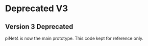 # Deprecated V3


## Version 3 Deprecated
piNet4 is now the main prototype.  This code kept for reference only.
